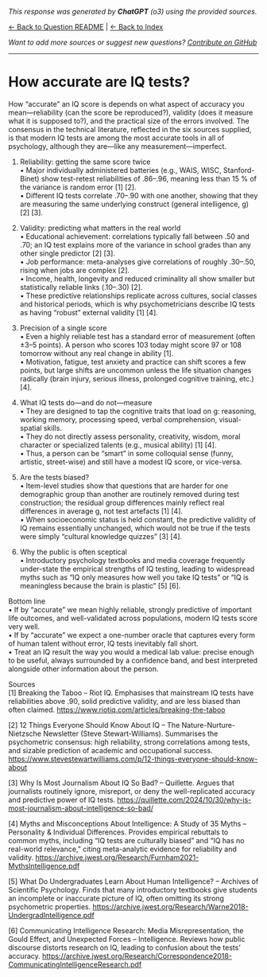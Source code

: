 <!-- 
Generated by: chatgpt
Model: o3
Prompt type: sources
Generated at: 2025-06-10T20:22:00.856132
-->

*This response was generated by **ChatGPT** (o3) using the provided sources.*

[← Back to Question README](README.md) | [← Back to Index](../README.md)

*Want to add more sources or suggest new questions? [Contribute on GitHub](https://github.com/justinwest/SuggestedSources)*

---

# How accurate are IQ tests?

How “accurate” an IQ score is depends on what aspect of accuracy you mean—reliability (can the score be reproduced?), validity (does it measure what it is supposed to?), and the practical size of the errors involved. The consensus in the technical literature, reflected in the six sources supplied, is that modern IQ tests are among the most accurate tools in all of psychology, although they are—like any measurement—imperfect.  

1. Reliability: getting the same score twice  
   • Major individually administered batteries (e.g., WAIS, WISC, Stanford-Binet) show test-retest reliabilities of .86–.96, meaning less than 15 % of the variance is random error [1] [2].  
   • Different IQ tests correlate .70–.90 with one another, showing that they are measuring the same underlying construct (general intelligence, g) [2] [3].  

2. Validity: predicting what matters in the real world  
   • Educational achievement: correlations typically fall between .50 and .70; an IQ test explains more of the variance in school grades than any other single predictor [2] [3].  
   • Job performance: meta-analyses give correlations of roughly .30–.50, rising when jobs are complex [2].  
   • Income, health, longevity and reduced criminality all show smaller but statistically reliable links (.10–.30) [2].  
   • These predictive relationships replicate across cultures, social classes and historical periods, which is why psychometricians describe IQ tests as having “robust” external validity [1] [4].  

3. Precision of a single score  
   • Even a highly reliable test has a standard error of measurement (often ±3–5 points). A person who scores 103 today might score 97 or 108 tomorrow without any real change in ability [1].  
   • Motivation, fatigue, test anxiety and practice can shift scores a few points, but large shifts are uncommon unless the life situation changes radically (brain injury, serious illness, prolonged cognitive training, etc.) [4].  

4. What IQ tests do—and do not—measure  
   • They are designed to tap the cognitive traits that load on g: reasoning, working memory, processing speed, verbal comprehension, visual-spatial skills.  
   • They do not directly assess personality, creativity, wisdom, moral character or specialized talents (e.g., musical ability) [1] [4].  
   • Thus, a person can be “smart” in some colloquial sense (funny, artistic, street-wise) and still have a modest IQ score, or vice-versa.  

5. Are the tests biased?  
   • Item-level studies show that questions that are harder for one demographic group than another are routinely removed during test construction; the residual group differences mainly reflect real differences in average g, not test artefacts [1] [4].  
   • When socioeconomic status is held constant, the predictive validity of IQ remains essentially unchanged, which would not be true if the tests were simply “cultural knowledge quizzes” [3] [4].  

6. Why the public is often sceptical  
   • Introductory psychology textbooks and media coverage frequently under-state the empirical strengths of IQ testing, leading to widespread myths such as “IQ only measures how well you take IQ tests” or “IQ is meaningless because the brain is plastic” [5] [6].  

Bottom line  
• If by “accurate” we mean highly reliable, strongly predictive of important life outcomes, and well-validated across populations, modern IQ tests score very well.  
• If by “accurate” we expect a one-number oracle that captures every form of human talent without error, IQ tests inevitably fall short.  
• Treat an IQ result the way you would a medical lab value: precise enough to be useful, always surrounded by a confidence band, and best interpreted alongside other information about the person.  

Sources  
[1] Breaking the Taboo – Riot IQ. Emphasises that mainstream IQ tests have reliabilities above .90, solid predictive validity, and are less biased than often claimed. https://www.riotiq.com/articles/breaking-the-taboo  

[2] 12 Things Everyone Should Know About IQ – The Nature-Nurture-Nietzsche Newsletter (Steve Stewart-Williams). Summarises the psychometric consensus: high reliability, strong correlations among tests, and sizable prediction of academic and occupational success. https://www.stevestewartwilliams.com/p/12-things-everyone-should-know-about  

[3] Why Is Most Journalism About IQ So Bad? – Quillette. Argues that journalists routinely ignore, misreport, or deny the well-replicated accuracy and predictive power of IQ tests. https://quillette.com/2024/10/30/why-is-most-journalism-about-intelligence-so-bad/  

[4] Myths and Misconceptions About Intelligence: A Study of 35 Myths – Personality & Individual Differences. Provides empirical rebuttals to common myths, including “IQ tests are culturally biased” and “IQ has no real-world relevance,” citing meta-analytic evidence for reliability and validity. https://archive.jwest.org/Research/Furnham2021-MythsIntelligence.pdf  

[5] What Do Undergraduates Learn About Human Intelligence? – Archives of Scientific Psychology. Finds that many introductory textbooks give students an incomplete or inaccurate picture of IQ, often omitting its strong psychometric properties. https://archive.jwest.org/Research/Warne2018-UndergradIntelligence.pdf  

[6] Communicating Intelligence Research: Media Misrepresentation, the Gould Effect, and Unexpected Forces – Intelligence. Reviews how public discourse distorts research on IQ, leading to confusion about the tests’ accuracy. https://archive.jwest.org/Research/Correspondence2018-CommunicatingIntelligenceResearch.pdf